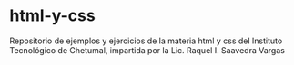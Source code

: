 # html-y-css
Repositorio de ejemplos y ejercicios de la materia html y css del Instituto Tecnológico de Chetumal, impartida por la Lic. Raquel I. Saavedra Vargas
